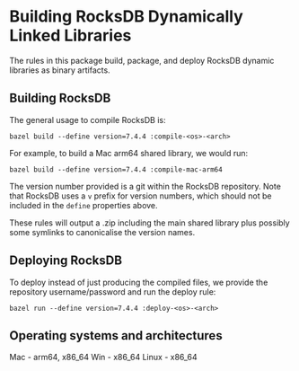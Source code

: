 #  Building RocksDB Dynamically Linked Libraries

The rules in this package build, package, and deploy RocksDB dynamic libraries as binary artifacts.


## Building RocksDB 

The general usage to compile RocksDB is:
```bazel
bazel build --define version=7.4.4 :compile-<os>-<arch>
```

For example, to build a Mac arm64 shared library, we would run:
```bazel
bazel build --define version=7.4.4 :compile-mac-arm64
```

The version number provided is a git within the RocksDB repository. Note that RocksDB uses a `v` prefix for version numbers,
which should not be included in the `define` properties above.

These rules will output a .zip including the main shared library plus possibly some symlinks to canonicalise the version names.

## Deploying RocksDB

To deploy instead of just producing the compiled files, we provide the repository username/password and run the deploy rule:
```bazel
bazel run --define version=7.4.4 :deploy-<os>-<arch>
```

## Operating systems and architectures

Mac - arm64, x86_64
Win - x86_64
Linux - x86_64

